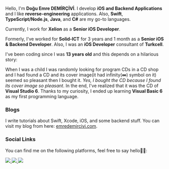 Hello, I'm **Doğu Emre DEMİRÇİVİ**. I develop **iOS and Backend Applications** and I like **reverse-engineering** applications. Also, **Swift**, **TypeScript/Node.js**, **Java**, and **C#** are my go-to languages.

Currently, I work for **Xelion** as a **Senior iOS Developer**.

Formerly, I've worked for **Solid-ICT** for 3 years and 1 month as a **Senior iOS & Backend Developer**. Also, I was an **iOS Developer** consultant of **Turkcell**.

I've been coding since I was **13 years old** and this depends on a hilarious story:

When I was a child I was randomly looking for program CDs in a CD shop and I had found a CD and its cover image(it had infinity(**∞**) symbol on it) seemed so pleasant then I bought it. *Yes, I bought the CD because I found its cover image so pleasant*. In the end, I've realized that it was the CD of **Visual Studio 6**. Thanks to my curiosity, I ended up learning **Visual Basic 6** as my first programming language.

### Blogs
I write tutorials about Swift, Xcode, iOS, and some backend stuff. You can visit my blog from here: <a href="https://emredemircivi.com">emredemircivi.com</a>.

### Social Links
You can find me on the following platforms, feel free to say hello👋🏻:

<p>
  <a href="https://www.twitter.com/EDemircivi">
    <img src="https://img.shields.io/badge/-Twitter-%231DA1F2"/>
  </a> 

  <a href="https://www.linkedin.com/in/emre-demircivi">
    <img src="https://img.shields.io/badge/-LinkedIn-%233781da"/>
  </a>

  <a href="https://www.instagram.com/DDemircivi">
    <img src="https://img.shields.io/badge/-Instagram-%23eb13a5"/>
  </a>
</p>

